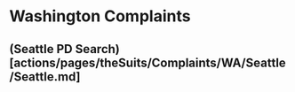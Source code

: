 # Washington Complaints

## (Seattle PD Search)[actions/pages/theSuits/Complaints/WA/Seattle/Seattle.md]
